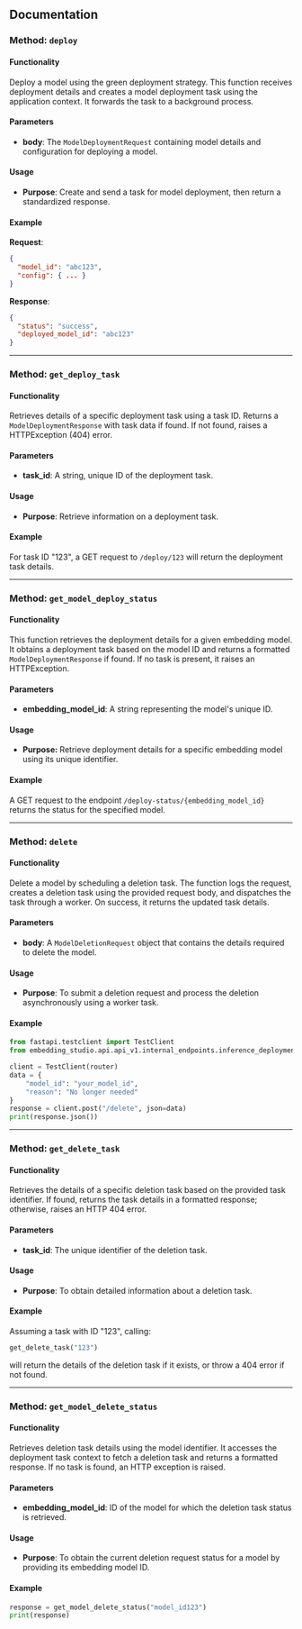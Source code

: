 ## Documentation

### Method: `deploy`

#### Functionality
Deploy a model using the green deployment strategy. This function receives deployment details and creates a model deployment task using the application context. It forwards the task to a background process.

#### Parameters
- **body**: The `ModelDeploymentRequest` containing model details and configuration for deploying a model.

#### Usage
- **Purpose**: Create and send a task for model deployment, then return a standardized response.

#### Example
**Request**:
```json
{
  "model_id": "abc123",
  "config": { ... }
}
```
**Response**:
```json
{
  "status": "success",
  "deployed_model_id": "abc123"
}
```

---

### Method: `get_deploy_task`

#### Functionality
Retrieves details of a specific deployment task using a task ID. Returns a `ModelDeploymentResponse` with task data if found. If not found, raises a HTTPException (404) error.

#### Parameters
- **task_id**: A string, unique ID of the deployment task.

#### Usage
- **Purpose**: Retrieve information on a deployment task.

#### Example
For task ID "123", a GET request to `/deploy/123` will return the deployment task details.

---

### Method: `get_model_deploy_status`

#### Functionality
This function retrieves the deployment details for a given embedding model. It obtains a deployment task based on the model ID and returns a formatted `ModelDeploymentResponse` if found. If no task is present, it raises an HTTPException.

#### Parameters
- **embedding_model_id**: A string representing the model's unique ID.

#### Usage
- **Purpose:** Retrieve deployment details for a specific embedding model using its unique identifier.

#### Example
A GET request to the endpoint `/deploy-status/{embedding_model_id}` returns the status for the specified model.

---

### Method: `delete`

#### Functionality
Delete a model by scheduling a deletion task. The function logs the request, creates a deletion task using the provided request body, and dispatches the task through a worker. On success, it returns the updated task details.

#### Parameters
- **body**: A `ModelDeletionRequest` object that contains the details required to delete the model.

#### Usage
- **Purpose**: To submit a deletion request and process the deletion asynchronously using a worker task.

#### Example
```python
from fastapi.testclient import TestClient
from embedding_studio.api.api_v1.internal_endpoints.inference_deployment_tasks import router

client = TestClient(router)
data = {
    "model_id": "your_model_id",
    "reason": "No longer needed"
}
response = client.post("/delete", json=data)
print(response.json())
```

---

### Method: `get_delete_task`

#### Functionality
Retrieves the details of a specific deletion task based on the provided task identifier. If found, returns the task details in a formatted response; otherwise, raises an HTTP 404 error.

#### Parameters
- **task_id**: The unique identifier of the deletion task.

#### Usage
- **Purpose**: To obtain detailed information about a deletion task.

#### Example
Assuming a task with ID "123", calling:
```python
get_delete_task("123")
```
will return the details of the deletion task if it exists, or throw a 404 error if not found.

---

### Method: `get_model_delete_status`

#### Functionality
Retrieves deletion task details using the model identifier. It accesses the deployment task context to fetch a deletion task and returns a formatted response. If no task is found, an HTTP exception is raised.

#### Parameters
- **embedding_model_id**: ID of the model for which the deletion task status is retrieved.

#### Usage
- **Purpose**: To obtain the current deletion request status for a model by providing its embedding model ID.

#### Example
```python
response = get_model_delete_status("model_id123")
print(response)
```